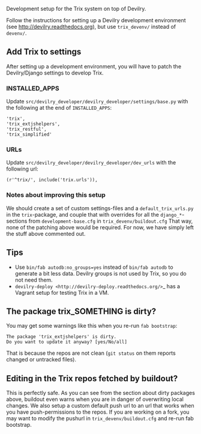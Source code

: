 Development setup for the Trix system on top of Devilry.

Follow the instructions for setting up a Devilry development environment (see
http://devilry.readthedocs.org), but use ``trix_devenv/`` instead of
``devenv/``.

## Add Trix to settings

After setting up a development environment, you will have to patch the
Devilry/Django settings to develop Trix.

### INSTALLED_APPS
Update ``src/devilry_developer/devilry_developer/settings/base.py`` with the
following at the end of ``INSTALLED_APPS``:

    'trix',
    'trix_extjshelpers',
    'trix_restful',
    'trix_simplified'

### URLs
Update ``src/devilry_developer/devilry_developer/dev_urls`` with the following
url:

    (r'^trix/', include('trix.urls')),


### Notes about improving this setup
We should create a set of custom settings-files and a ``default_trix_urls.py``
in the ``trix``-package, and couple that with overrides for all the
``django_*``-sections from ``development-base.cfg`` in
``trix_devenv/buildout.cfg`` That way, none of the patching above would be
required. For now, we have simply left the stuff above commented out.


## Tips

- Use ``bin/fab autodb:no_groups=yes`` instead of ``bin/fab autodb`` to generate
  a bit less data. Devilry groups is not used by Trix, so you do not need them.
- `devilry-deploy <http://devilry-deploy.readthedocs.org/>`_ has a Vagrant
  setup for testing Trix in a VM.


## The package trix_SOMETHING is dirty?
You may get some warnings like this when you re-run ``fab bootstrap``:

    The package 'trix_extjshelpers' is dirty.
    Do you want to update it anyway? [yes/No/all]

That is because the repos are not clean (``git status`` on them reports changed or untracked files).


## Editing in the Trix repos fetched by buildout?
This is perfectly safe. As you can see from the section about dirty packages
above, buildout even warns when you are in danger of overwriting local changes.
We also setup a custom default push url to an url that works when you have
push-permissions to the repos. If you are working on a fork, you may want to
modify the pushurl in ``trix_devenv/buildout.cfg`` and re-run fab bootstrap.
